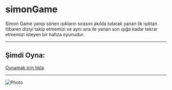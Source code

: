 # simonGame

Simon Game yanıp sönen ışıkların sırasını akılda tutarak yanan ilk ışıktan itibaren diziyi takip etmemizi ve aynı sıra ile yanan son ışığa kadar tekrar etmemizi isteyen bir hafıza oyunudur.

***
## Şimdi Oyna:
[Oynamak için tıkla](https://aktansn.github.io/simonGame/)
***

![Photo](https://user-images.githubusercontent.com/58556840/159168356-18b8ea5e-4cf6-4c9b-ba31-37eceba3072d.gif)


